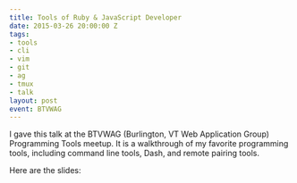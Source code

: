 ```yaml
---
title: Tools of Ruby & JavaScript Developer
date: 2015-03-26 20:00:00 Z
tags:
- tools
- cli
- vim
- git
- ag
- tmux
- talk
layout: post
event: BTVWAG
---
```


I gave this talk at the BTVWAG (Burlington, VT Web Application Group)
Programming Tools meetup. It is a walkthrough of my favorite programming
tools, including command line tools, Dash, and remote pairing tools.

Here are the slides:

<script async class="speakerdeck-embed" data-id="bdd27c7831534b0badc0a03c0730a816" data-ratio="1.33159947984395" src="//speakerdeck.com/assets/embed.js"></script>
